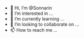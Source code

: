 - 👋 Hi, I’m @Sonnarin
- 👀 I’m interested in ...
- 🌱 I’m currently learning ...
- 💞️ I’m looking to collaborate on ...
- 📫 How to reach me ...

<!---
Sonnarin/Sonnarin is a ✨ special ✨ repository because its `README.md` (this file) appears on your GitHub profile.
You can click the Preview link to take a look at your changes.
--->
